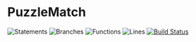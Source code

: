 # PuzzleMatch
![Statements](https://img.shields.io/badge/Coverage-100%25-brightgreen.svg)
![Branches](https://img.shields.io/badge/Coverage-100%25-brightgreen.svg)
![Functions](https://img.shields.io/badge/Coverage-100%25-brightgreen.svg)
![Lines](https://img.shields.io/badge/Coverage-100%25-brightgreen.svg)
[![Build Status](https://dev.azure.com/sergiyensary/sergiyensary/_apis/build/status/SergiyEnsary.PuzzleMatch?branchName=main.svg)](https://dev.azure.com/sergiyensary/sergiyensary/_build/latest?definitionId=3&branchName=main)
